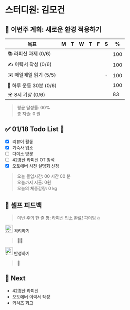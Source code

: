 # 스터디원: 김모건

## 🚀 이번주 계획: 새로운 환경 적응하기

| 목표                    | M   | T   | W   | T   | F   | S   | %   |
| ----------------------- | --- | --- | --- | --- | --- | --- | --- |
| 📚 라피신 과제 (0/6)    |     |     |     |     |     |     | 100 |
| ✍️ 이력서 작성 (0/6)    |     |     |     |     |     |     | 100 |
| ✉️ 매일메일 읽기 (5/5)  |     |     |     |     |     | -   | 100 |
| 💪 하루 운동 30분 (0/6) |     |     |     |     |     |     | 100 |
| ☀️ 8시 기상 (0/6)       |     |     |     |     |     |     | 83  |

> 평균 달성률: 00% <br>
> 총 지출: 0 원 <br>

## ✅ 01/18 Todo List 🌅

- [x] 리뷰어 활동
- [x] 기숙사 입소
- [ ] 다이소 방문
- [ ] 42경산 라피신 OT 참석
- [x] 오토에버 사전 설명회 신청

> 오늘 몰입시간: 00 시간 00 분<br>
> 오늘까지 지출: 0원<br>
> 오늘의 체중감량: 0 kg

## 🎉 셀프 피드백

> 이번 주의 한 줄 평: 라피신 입소 완료! 파이팅 🔥<br>

<img src="https://raw.githubusercontent.com/Tarikul-Islam-Anik/Animated-Fluent-Emojis/master/Emojis/Smilies/Hugging%20Face.png" alt="Hugging Face" width="25" height="25"> 격려하기</img>

> 👏👏<br>

<img src="https://raw.githubusercontent.com/Tarikul-Islam-Anik/Animated-Fluent-Emojis/master/Emojis/Smilies/Face%20with%20Monocle.png" alt="Face with Monocle" width="25" height="25"> 반성하기</img>

> 🤔<br>

## 🌱 Next

- 42경산 라피신
- 오토에버 이력서 작성
- 와쳐즈 회고
